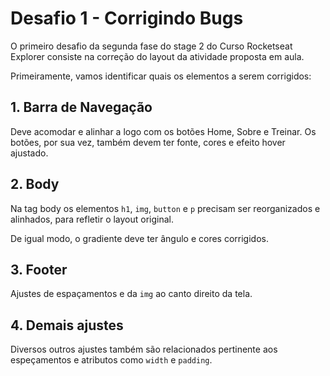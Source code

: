 # Desafio 1 - Corrigindo Bugs

O primeiro desafio da segunda fase do stage 2 do Curso Rocketseat Explorer consiste na correção do layout da atividade proposta em aula. 

Primeiramente, vamos identificar quais os elementos a serem corrigidos:

## 1. Barra de Navegação

Deve acomodar e alinhar a logo com os botões Home, Sobre e Treinar. Os botões, por sua vez, também devem ter fonte, cores e efeito hover ajustado. 

## 2. Body

Na tag body os elementos ```h1```, `img`, `button` e `p` precisam ser reorganizados e alinhados, para refletir o layout original.

De igual modo, o gradiente deve ter ângulo e cores corrigidos.

## 3. Footer 

Ajustes de espaçamentos e da `img` ao canto direito da tela. 

## 4. Demais ajustes 

Diversos outros ajustes também são relacionados pertinente aos espeçamentos e atributos como `width` e `padding`. 

